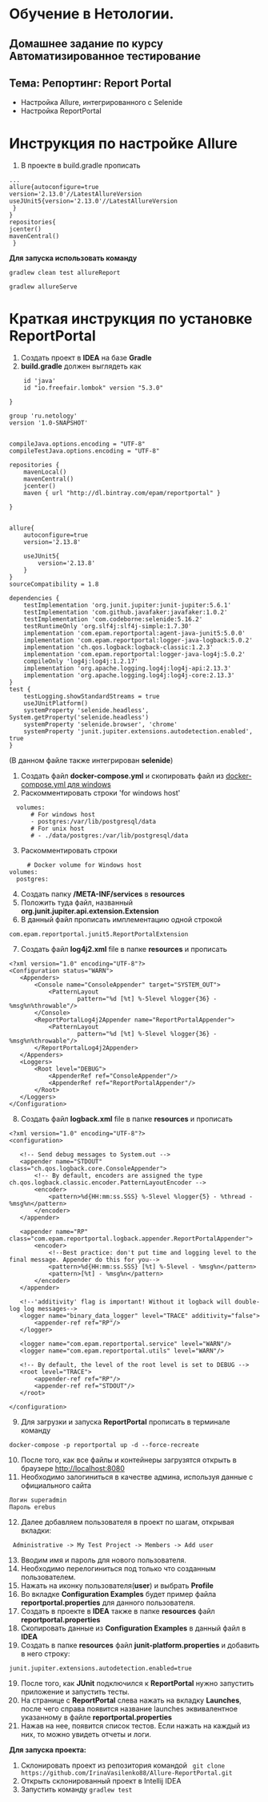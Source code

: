 # Обучение в Нетологии.

## Домашнее задание по курсу Автоматизированное тестирование

## Тема: Репортинг: Report Portal

- Настройка Allure, интегрированного с Selenide
- Настройка ReportPortal 

# Инструкция по настройке Allure
1. В проекте в build.gradle прописать  

``` plugins{id'java'id'io.qameta.allure'version'2.8.1'}
...
allure{autoconfigure=true
version='2.13.0'//LatestAllureVersion
useJUnit5{version='2.13.0'//LatestAllureVersion
 }
}
repositories{
jcenter()
mavenCentral()
 }
 ```
**Для запуска использовать команду**
```
gradlew clean test allureReport
```
``` 
gradlew allureServe
```

# Краткая инструкция по установке ReportPortal
1. Создать проект в **IDEA** на базе **Gradle**
1. **build.gradle** должен выглядеть как 

```plugins {
    id 'java'
    id "io.freefair.lombok" version "5.3.0"
    
}

group 'ru.netology'
version '1.0-SNAPSHOT'


compileJava.options.encoding = "UTF-8"
compileTestJava.options.encoding = "UTF-8"

repositories {
    mavenLocal()
    mavenCentral()
    jcenter()
    maven { url "http://dl.bintray.com/epam/reportportal" }

}


allure{
    autoconfigure=true
    version='2.13.8'

    useJUnit5{
        version='2.13.8'
    }
}
sourceCompatibility = 1.8

dependencies {
    testImplementation 'org.junit.jupiter:junit-jupiter:5.6.1'
    testImplementation 'com.github.javafaker:javafaker:1.0.2'
    testImplementation 'com.codeborne:selenide:5.16.2'
    testRuntimeOnly 'org.slf4j:slf4j-simple:1.7.30'
    implementation 'com.epam.reportportal:agent-java-junit5:5.0.0'
    implementation 'com.epam.reportportal:logger-java-logback:5.0.2'
    implementation 'ch.qos.logback:logback-classic:1.2.3'
    implementation 'com.epam.reportportal:logger-java-log4j:5.0.2'
    compileOnly 'log4j:log4j:1.2.17'
    implementation 'org.apache.logging.log4j:log4j-api:2.13.3'
    implementation 'org.apache.logging.log4j:log4j-core:2.13.3'
}
test {
    testLogging.showStandardStreams = true
    useJUnitPlatform()
    systemProperty 'selenide.headless', System.getProperty('selenide.headless')
    systemProperty 'selenide.browser', 'chrome'
    systemProperty 'junit.jupiter.extensions.autodetection.enabled', true
}
```
(В данном файле также интегрирован **selenide**)

1. Создать файл **docker-compose.yml** и скопировать файл из [docker-compose.yml для windows](https://github.com/reportportal/reportportal/blob/master/docker-compose.yml) 
1. Раскомментировать строки 'for windows host'
```
  volumes:
      # For windows host
      - postgres:/var/lib/postgresql/data
      # For unix host
      # - ./data/postgres:/var/lib/postgresql/data
 ```
    
3. Раскомментировать строки
    
```
     # Docker volume for Windows host
volumes:
  postgres:
```

4. Создать папку  **/META-INF/services** в **resources**
5. Положить туда файл, названный **org.junit.jupiter.api.extension.Extension**
6. В данный файл прописать имплементацию одной строкой 

 ```
 com.epam.reportportal.junit5.ReportPortalExtension
 ```
 
 7. Создать файл **log4j2.xml** file в папке **resources** и прописать 
 ```
 <?xml version="1.0" encoding="UTF-8"?>
<Configuration status="WARN">
    <Appenders>
        <Console name="ConsoleAppender" target="SYSTEM_OUT">
            <PatternLayout
                    pattern="%d [%t] %-5level %logger{36} - %msg%n%throwable"/>
        </Console>
        <ReportPortalLog4j2Appender name="ReportPortalAppender">
            <PatternLayout
                    pattern="%d [%t] %-5level %logger{36} - %msg%n%throwable"/>
        </ReportPortalLog4j2Appender>
    </Appenders>
    <Loggers>
        <Root level="DEBUG">
            <AppenderRef ref="ConsoleAppender"/>
            <AppenderRef ref="ReportPortalAppender"/>
        </Root>
    </Loggers>
</Configuration>
```
 8. Создать файл **logback.xml** file в папке **resources** и прописать 
 
 ```
 <?xml version="1.0" encoding="UTF-8"?>
<configuration>

    <!-- Send debug messages to System.out -->
    <appender name="STDOUT" class="ch.qos.logback.core.ConsoleAppender">
        <!-- By default, encoders are assigned the type ch.qos.logback.classic.encoder.PatternLayoutEncoder -->
        <encoder>
            <pattern>%d{HH:mm:ss.SSS} %-5level %logger{5} - %thread - %msg%n</pattern>
        </encoder>
    </appender>

    <appender name="RP" class="com.epam.reportportal.logback.appender.ReportPortalAppender">
        <encoder>
            <!--Best practice: don't put time and logging level to the final message. Appender do this for you-->
            <pattern>%d{HH:mm:ss.SSS} [%t] %-5level - %msg%n</pattern>
            <pattern>[%t] - %msg%n</pattern>
        </encoder>
    </appender>

    <!--'additivity' flag is important! Without it logback will double-log log messages-->
    <logger name="binary_data_logger" level="TRACE" additivity="false">
        <appender-ref ref="RP"/>
    </logger>

    <logger name="com.epam.reportportal.service" level="WARN"/>
    <logger name="com.epam.reportportal.utils" level="WARN"/>

    <!-- By default, the level of the root level is set to DEBUG -->
    <root level="TRACE">
        <appender-ref ref="RP"/>
        <appender-ref ref="STDOUT"/>
    </root>

</configuration>
```

9. Для загрузки и запуска **ReportPortal** прописать в терминале команду 

```
docker-compose -p reportportal up -d --force-recreate
```

10. После того, как все файлы и контейнеры загрузятся открыть в браузере <http://localhost:8080>
11. Необходимо залогиниться в качестве админа, используя данные с официального сайта 
```
Логин superadmin
Пароль erebus
```

12. Далее добавляем пользователя в проект по шагам, открывая вкладки:
```
 Administrative -> My Test Project -> Members -> Add user
 ```
 13. Вводим имя и пароль для нового пользователя.
 14. Необходимо перелогиниться под только что созданным пользователем.
 15. Нажать на иконку пользователя(**user**) и выбрать **Profile**
 15. Во вкладке **Configuration Examples** будет пример файла **reportportal.properties** для данного пользователя.
 16. Создать в проекте в **IDEA** также в папке **resources** файл **reportportal.properties**
 17. Скопировать данные из **Configuration Examples** в данный файл в **IDEA**
 18. Создать в папке **resources** файл **junit-platform.properties** и добавить в него строку: 
  ```
 junit.jupiter.extensions.autodetection.enabled=true
  ```
 19. После того, как **JUnit** подключился к **ReportPortal** нужно запустить приложение и запустить тесты.
 20. На странице с **ReportPortal** слева нажать на вкладку **Launches**, после чего справа появится название launches эквивалентное указанному в файле **reportportal.properties**
 21. Нажав на нее, появится список тестов. Если нажать на каждый из них, то можно увидеть отчеты и логи.
 
 **Для запуска проекта:**
1. Склонировать проект из репозитория командой ``` git clone https://github.com/IrinaVasilenko88/Allure-ReportPortal.git``` 
1. Открыть склонированный проект в Intellij IDEA
1. Запустить команду ```gradlew test```
